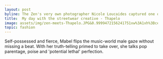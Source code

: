```yaml
---
layout: post
byline: The Zen's very own photographer Nicole Loucaides captured one of the last shots of Isaac Chukwumah.
title:  My day with the streetwear creative - Thapelo
image: assets/img/zen-meets-Thapelo.JPG&0.9999472156241751xw%3A1xh%3Bcenter%2Ccenter&resize=750%3A*&output-quality=55
topic: fashion
---
```


Self-possessed and fierce, Mabel flips the music-world male gaze without missing a beat. With her truth-telling primed to take over, she talks pop parentage, poise and 'potential lethal' perfection.
